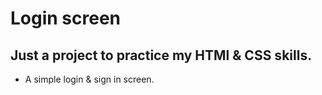 ﻿# Login screen
 
 ## Just a project to practice my HTMl & CSS skills.
 
 * A simple login & sign in screen.
 
 
